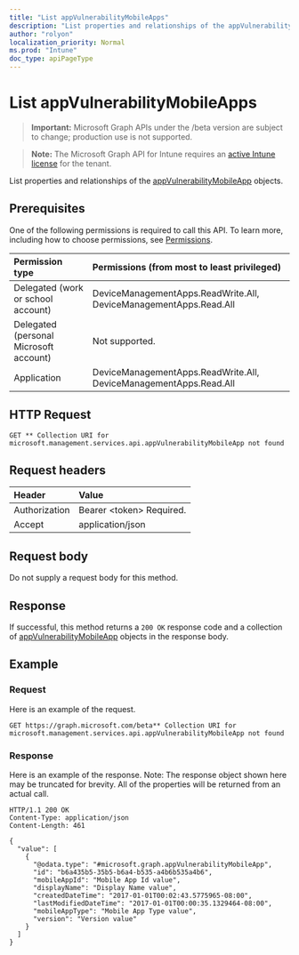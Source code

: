 ```yaml
---
title: "List appVulnerabilityMobileApps"
description: "List properties and relationships of the appVulnerabilityMobileApp objects."
author: "rolyon"
localization_priority: Normal
ms.prod: "Intune"
doc_type: apiPageType
---
```


# List appVulnerabilityMobileApps

> **Important:** Microsoft Graph APIs under the /beta version are subject to change; production use is not supported.

> **Note:** The Microsoft Graph API for Intune requires an [active Intune license](https://go.microsoft.com/fwlink/?linkid=839381) for the tenant.

List properties and relationships of the [appVulnerabilityMobileApp](../resources/intune-partnerintegration-appvulnerabilitymobileapp.md) objects.

## Prerequisites
One of the following permissions is required to call this API. To learn more, including how to choose permissions, see [Permissions](/graph/permissions-reference).

|Permission type|Permissions (from most to least privileged)|
|:---|:---|
|Delegated (work or school account)|DeviceManagementApps.ReadWrite.All, DeviceManagementApps.Read.All|
|Delegated (personal Microsoft account)|Not supported.|
|Application|DeviceManagementApps.ReadWrite.All, DeviceManagementApps.Read.All|

## HTTP Request
<!-- {
  "blockType": "ignored"
}
-->
``` http
GET ** Collection URI for microsoft.management.services.api.appVulnerabilityMobileApp not found
```

## Request headers
|Header|Value|
|:---|:---|
|Authorization|Bearer &lt;token&gt; Required.|
|Accept|application/json|

## Request body
Do not supply a request body for this method.

## Response
If successful, this method returns a `200 OK` response code and a collection of [appVulnerabilityMobileApp](../resources/intune-partnerintegration-appvulnerabilitymobileapp.md) objects in the response body.

## Example

### Request
Here is an example of the request.
``` http
GET https://graph.microsoft.com/beta** Collection URI for microsoft.management.services.api.appVulnerabilityMobileApp not found
```

### Response
Here is an example of the response. Note: The response object shown here may be truncated for brevity. All of the properties will be returned from an actual call.
``` http
HTTP/1.1 200 OK
Content-Type: application/json
Content-Length: 461

{
  "value": [
    {
      "@odata.type": "#microsoft.graph.appVulnerabilityMobileApp",
      "id": "b6a435b5-35b5-b6a4-b535-a4b6b535a4b6",
      "mobileAppId": "Mobile App Id value",
      "displayName": "Display Name value",
      "createdDateTime": "2017-01-01T00:02:43.5775965-08:00",
      "lastModifiedDateTime": "2017-01-01T00:00:35.1329464-08:00",
      "mobileAppType": "Mobile App Type value",
      "version": "Version value"
    }
  ]
}
```






